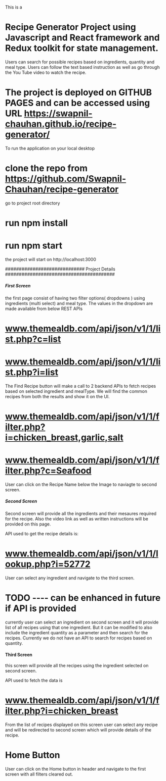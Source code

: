 This is a

# Recipe Generator Project using Javascript and React framework and Redux toolkit for state management.

Users can search for possible recipes based on ingredients, quantity and meal type.
Users can follow the text based instruction as well as go through the You Tube video to watch the recipe.

# The project is deployed on GITHUB PAGES and can be accessed using URL https://swapnil-chauhan.github.io/recipe-generator/

To run the application on your local desktop

# clone the repo from https://github.com/Swapnil-Chauhan/recipe-generator

go to project root directory

# run npm install

# run npm start

the project will start on http://localhost:3000

############################# Project Details ########################################

##### First Screen

the first page consist of having two filter options( dropdowns ) using ingredients (multi select) and meal type.
The values in the dropdown are made available from below REST APIs

# www.themealdb.com/api/json/v1/1/list.php?c=list

# www.themealdb.com/api/json/v1/1/list.php?i=list

The Find Recipe button will make a call to 2 backend APIs to fetch recipes based on selected ingredient and mealType.
We will find the common recipes from both the results and show it on the UI.

# www.themealdb.com/api/json/v1/1/filter.php?i=chicken_breast,garlic,salt

# www.themealdb.com/api/json/v1/1/filter.php?c=Seafood

User can click on the Recipe Name below the Image to naviagte to second screen.

##### Second Screen

Second screen will provide all the ingredients and their mesaures required for the recipe.
Also the video link as well as written instructions will be provided on this page.

API used to get the recipe details is:

# www.themealdb.com/api/json/v1/1/lookup.php?i=52772

User can select any ingredient and navigate to the third screen.

# TODO ---- can be enhanced in future if API is provided

currently user can select an ingredient on second screen and it will provide list of all recipes using that one ingredient.
But it can be modified to also include the ingredient quantity as a parameter and then search for the recipes.
Currently we do not have an API to search for recipes based on quantity.

#### Third Screen

this screen will provide all the recipes using the ingredient selected on second screen.

API used to fetch the data is

# www.themealdb.com/api/json/v1/1/filter.php?i=chicken_breast

From the list of recipes displayed on this screen user can select any recipe and will be redirected to second screen which will provide details of the recipe.

# Home Button

User can click on the Home button in header and navigate to the first screen with all filters cleared out.

